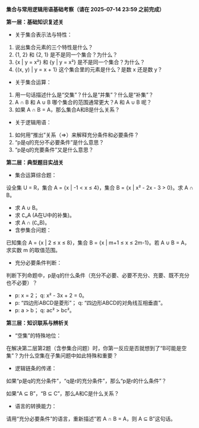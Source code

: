 **集合与常用逻辑用语基础考察（**请在 2025-07-14 23:59 之前完成**）**

**第一层：基础知识复述关**

* 关于集合表示法与特性：

1. 说出集合元素的三个特性是什么？
2. {1, 2} 和 {2, 1} 是不是同一个集合？为什么？
3. {x | y = x²} 和 {y | y = x²} 是不是同一个集合？为什么？
4. {(x, y) | y = x + 1} 这个集合里的元素是什么？是数 x 还是数 y？

* 关于集合运算：

1. 用一句话描述什么是“交集”？什么是“并集”？什么是“补集”？
2. A ∩ B 和 A ∪ B 哪个集合的范围通常更大？A 和 A ∪ B 呢？
3. 如果 A ∩ B = A，那么集合A和B是什么关系？

* 关于逻辑用语：

1. 如何用“推出”关系（⇒）来解释充分条件和必要条件？
2. “p是q的充分不必要条件”是什么意思？
3. “p是q的充要条件”又是什么意思？

**第二层：典型题目实战关**

* 集合运算综合题：

设全集 U = R，集合 A = {x | -1 < x ≤ 4}，集合 B = {x | x² - 2x - 3 > 0}。求 A ∩ B。

* 求 A ∪ B。
* 求 ∁ᵤA (A在U中的补集)。
* 求 A ∩ (∁ᵤB)。
* 含参集合问题：

已知集合 A = {x | 2 ≤ x ≤ 8}，集合 B = {x | m+1 ≤ x ≤ 2m-1}。若 A ∪ B = A，求实数 m 的取值范围。

* 充分必要条件判断：

判断下列命题中，p是q的什么条件（充分不必要、必要不充分、充要、既不充分也不必要）？

* p: x = 2； q: x² - 3x + 2 = 0。
* p: “四边形ABCD是菱形”； q: “四边形ABCD的对角线互相垂直”。
* p: a > b； q: ac² > bc²。

**第三层：知识联系与辨析关**

* “空集”的特殊地位：

在解决第二层第2题（含参集合问题）时，你第一反应是否就想到了“B可能是空集”？为什么空集在子集问题中如此特殊和重要？

* 逻辑链条的传递：

如果“p是q的充分条件”，“q是r的充分条件”，那么“p是r的什么条件”？

如果“A ⊆ B”，“B ⊆ C”，那么A和C是什么关系？

* 语言的转换能力：

请用“充分必要条件”的语言，重新描述“若 A ∩ B = A，则 A ⊆ B”这句话。
